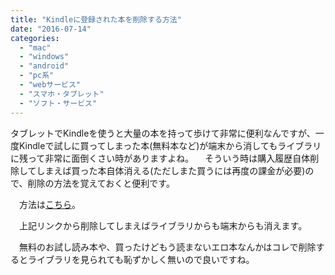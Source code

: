 ```yaml
---
title: "Kindleに登録された本を削除する方法"
date: "2016-07-14"
categories: 
  - "mac"
  - "windows"
  - "android"
  - "pc系"
  - "webサービス"
  - "スマホ・タブレット"
  - "ソフト・サービス"
---
```


タブレットでKindleを使うと大量の本を持って歩けて非常に便利なんですが、一度Kindleで試しに買ってしまった本(無料本など)が端末から消してもライブラリに残って非常に面倒くさい時がありますよね。 　そういう時は購入履歴自体削除してしまえば買った本自体消える(ただしまた買うには再度の課金が必要)ので、削除の方法を覚えておくと便利です。

　方法は[こちら](https://www.amazon.co.jp/gp/help/customer/display.html?nodeId=201252650)。

　上記リンクから削除してしまえばライブラリからも端末からも消えます。

　無料のお試し読み本や、買ったけどもう読まないエロ本なんかはコレで削除するとライブラリを見られても恥ずかしく無いので良いですね。
